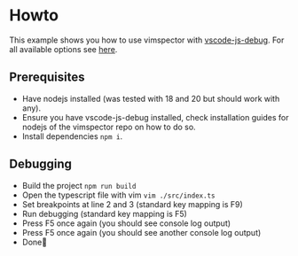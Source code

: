 # Howto

This example shows you how to use vimspector with
[vscode-js-debug](https://github.com/microsoft/vscode-js-debug). For all
available options see
[here](https://github.com/microsoft/vscode-js-debug/blob/main/OPTIONS.md#node-attach).

## Prerequisites

- Have nodejs installed (was tested with 18 and 20 but should work with any).
- Ensure you have vscode-js-debug installed, check installation guides for
  nodejs of the vimspector repo on how to do so.
- Install dependencies `npm i`.

## Debugging

- Build the project `npm run build`
- Open the typescript file with vim `vim ./src/index.ts`
- Set breakpoints at line 2 and 3 (standard key mapping is F9)
- Run debugging (standard key mapping is F5)
- Press F5 once again (you should see console log output)
- Press F5 once again (you should see another console log output)
- Done🎉
